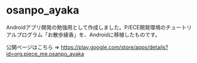 # osanpo_ayaka

Androidアプリ開発の勉強用として作成しました。P/ECE開発環境のチュートリアルプログラム「お散歩綾香」を、Androidに移植したものです。

公開ページはこちら ⇒ https://play.google.com/store/apps/details?id=org.piece_me.osanpo_ayaka
